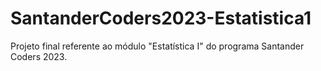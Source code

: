# SantanderCoders2023-Estatistica1
Projeto final referente ao módulo "Estatística I" do programa Santander Coders 2023.

